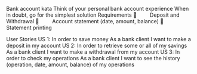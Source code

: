 Bank account kata
Think of your personal bank account experience When in doubt, go for the simplest
solution
Requirements
         Deposit and Withdrawal
         Account statement (date, amount, balance)
         Statement printing

User Stories
US 1:
In order to save money
As a bank client
I want to make a deposit in my account
US 2:
In order to retrieve some or all of my savings
As a bank client
I want to make a withdrawal from my account
US 3:
In order to check my operations
As a bank client
I want to see the history (operation, date, amount, balance) of my operations